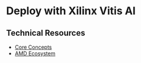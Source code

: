 # Deploy with Xilinx Vitis AI

## Technical Resources
- [Core Concepts](../../../concepts/frameworks/xilinx-vitis-ai)
- [AMD Ecosystem](../../../industry-applications/arm-ecosystem)
